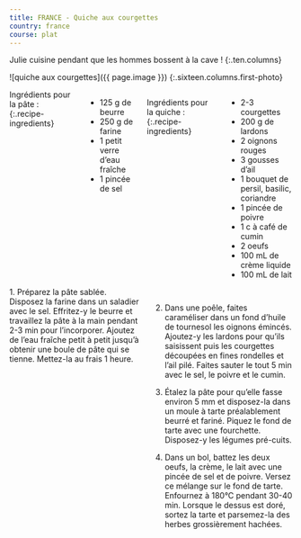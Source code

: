 ```yaml
---
title: FRANCE - Quiche aux courgettes
country: france
course: plat
---
```


Julie cuisine pendant que les hommes bossent à la cave !
{:.ten.columns}
<!--fin extrait-->

![quiche aux courgettes]({{ page.image }})
{:.sixteen.columns.first-photo}

<div class="four columns" markdown="1">
Ingrédients pour la pâte :
{:.recipe-ingredients}

- 125 g de beurre
- 250 g de farine
- 1 petit verre d’eau fraîche
- 1 pincée de sel

Ingrédients pour la quiche :
{:.recipe-ingredients}

- 2-3 courgettes
- 200 g de lardons
- 2 oignons rouges
- 3 gousses d’ail
- 1 bouquet de persil, basilic, coriandre
- 1 pincée de poivre
- 1 c à café de cumin
- 2 oeufs
- 100 mL de crème liquide
- 100 mL de lait
</div>


<div class="ten columns" markdown="1">
1. Préparez la pâte sablée. Disposez la farine dans un saladier avec le sel. Effritez-y le beurre et travaillez la pâte à la main pendant 2-3 min pour l’incorporer. Ajoutez de l’eau fraîche petit à petit jusqu’à obtenir une boule de pâte qui se tienne. Mettez-la au frais 1 heure.

2. Dans une poêle, faites caraméliser dans un fond d’huile de tournesol les oignons émincés. Ajoutez-y les lardons pour qu’ils saisissent puis les courgettes découpées en fines rondelles et l’ail pilé. Faites sauter le tout 5 min avec le sel, le poivre et le cumin.

3. Étalez la pâte pour qu’elle fasse environ 5 mm et disposez-la dans un moule à tarte préalablement beurré et fariné. Piquez le fond de tarte avec une fourchette. Disposez-y les légumes pré-cuits.

4. Dans un bol, battez les deux oeufs, la crème, le lait avec une pincée de sel et de poivre. Versez ce mélange sur le fond de tarte. Enfournez à 180°C pendant 30-40 min. Lorsque le dessus est doré, sortez la tarte et parsemez-la des herbes grossièrement hachées.
</div>
